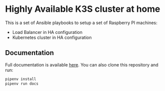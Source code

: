 # Highly Available K3S cluster at home

This is a set of Ansible playbooks to setup a set of Raspberry PI machines:

- Load Balancer in HA configuration
- Kubernetes cluster in HA configuration

## Documentation

Full documentation is available [here](https://k3s.busetti.io). You can also clone this repository and run:

```bash
pipenv install
pipenv run docs
```
